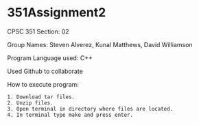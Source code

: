 # 351Assignment2

CPSC 351 Section: 02

Group Names: Steven Alverez, Kunal Matthews, David Williamson

Program Language used: C++

Used Github to collaborate

How to execute program:

    1. Download tar files.
    2. Unzip files.
    3. Open terminal in directory where files are located.
    4. In terminal type make and press enter.
